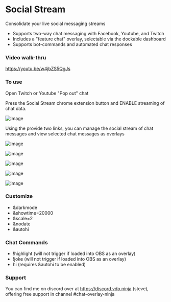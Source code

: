 # Social Stream
Consolidate your live social messaging streams

- Supports two-way chat messaging with Facebook, Youtube, and Twitch
- Includes a "feature chat" overlay, selectable via the dockable dashboard
- Supports bot-commands and automated chat responses

### Video walk-thru

https://youtu.be/w4jbZS5QgJs

### To use

Open Twitch or Youtube "Pop out" chat

Press the Social Stream chrome extension button and ENABLE streaming of chat data.

![image](https://user-images.githubusercontent.com/2575698/142856707-0a6bc4bd-51b4-4cd0-9fa3-ef5a1adfcbf7.png)

Using the provide two links, you can manage the social stream of chat messages and view selected chat messages as overlays

![image](https://user-images.githubusercontent.com/2575698/142855500-23475cac-0859-47e4-921f-96a1727339ee.png)

![image](https://user-images.githubusercontent.com/2575698/142855087-30d6de29-1b70-4324-9677-2acc887865ce.png)

![image](https://user-images.githubusercontent.com/2575698/142854951-fe1f34c9-0e24-495f-8bfe-a33ab69fa7cb.png)

![image](https://user-images.githubusercontent.com/2575698/142855585-45c11625-c01c-4cc0-bfe0-cde4aed5fc44.png)

![image](https://user-images.githubusercontent.com/2575698/142855680-74f6055d-7b79-4e9a-ae7d-909c7f677a24.png)

### Customize

- &darkmode
- &showtime=20000
- &scale=2
- &nodate
- &autohi


### Chat Commands

- !highlight  (will not trigger if loaded into OBS as an overlay)
- !joke  (will not trigger if loaded into OBS as an overlay)
- hi  (requires &autohi to be enabled)

### Support

You can find me on discord over at https://discord.vdo.ninja (steve), offering free support in channel #chat-overlay-ninja 
